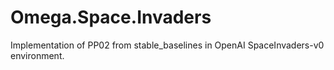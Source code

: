 # Omega.Space.Invaders
Implementation of PP02 from stable_baselines in OpenAI SpaceInvaders-v0 environment.

